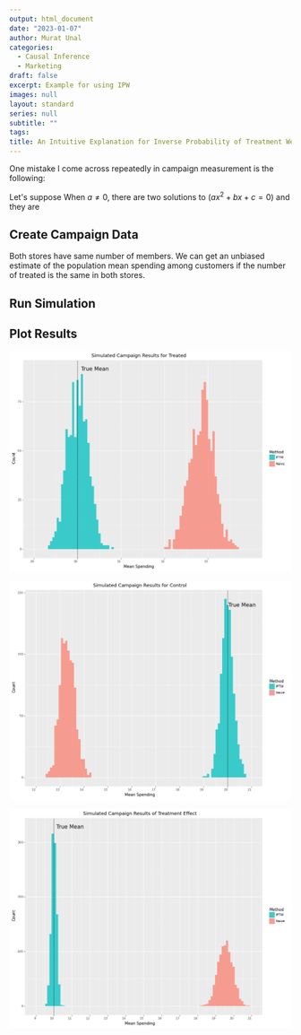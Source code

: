 ```yaml
---
output: html_document
date: "2023-01-07"
author: Murat Unal
categories: 
  - Causal Inference
  - Marketing
draft: false
excerpt: Example for using IPW 
images: null
layout: standard
series: null
subtitle: ""
tags: 
title: An Intuitive Explanation for Inverse Probability of Treatment Weighting in Causal Inference
---
```


One mistake I come across repeatedly in campaign measurement is the following:

Let's suppose When $a \ne 0$, there are two solutions to $(ax^2 + bx + c = 0)$ and they are 



## Create Campaign Data

Both stores have same number of members. We can get an unbiased estimate of the population mean spending among customers if the number of treated is the same in both stores.



## Run Simulation


## Plot Results

    
![png](HistTreated.png)
    

    
![png](HistControl.png)
    

    
![png](HistEffect.png)
    




